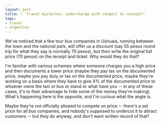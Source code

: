 ```yaml
---
layout: post
title: ! 'Travel mysteries: undercharge with respect to receipt?'
tags:
- travel
- argentina
---
```

We've noticed that a few tour bus companies in Ushuaia, running between the
town and the national park, will offer us a discount (say 55 pesos round trip
for what they say is normally 70 pesos), but then write the original full
price (70 pesos) on the receipt and ticket. Why would they do that?

I'm familiar with various schemes where someone charges you a high price and
then documents a lower price (maybe they pay tax on the documented price,
maybe you pay duty or tax on the documented price, maybe they're working on a
basis where they have to give X% of the documented price to whoever owns the
taxi or bus or stand or what have you -- in any of these cases, it's to their
advantage to hide some of the money they're making). What's happening here is
the opposite, and I'm curious what the angle is.

Maybe they're not officially allowed to compete on price -- there's a set
price for all bus companies, and nobody's supposed to undercut it to attract
customers -- but they do anyway, and don't want written record of that?

